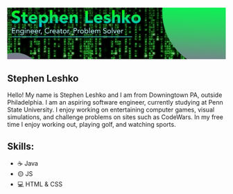 
![](https://github.com/StephenLeshko/StephenLeshko/blob/main/GitHubBanner.png)
## Stephen Leshko
Hello! My name is Stephen Leshko and I am from Downingtown PA, outside Philadelphia. I am an aspiring software engineer, currently studying at Penn State University. I enjoy working on entertaining computer games, visual simulations, and challenge problems on sites such as CodeWars. In my free time I enjoy working out, playing golf, and watching sports.

## Skills: 
* ☕ Java 
* 🟡 JS
* 💻 HTML & CSS







